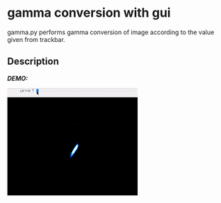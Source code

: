 # gamma conversion with gui

gamma.py performs gamma conversion of image according to the value given from trackbar.

## Description



***DEMO:***

![DEMO](https://github.com/Yamakatsu63/process-images-with-GUI/blob/media/gamma.gif)


